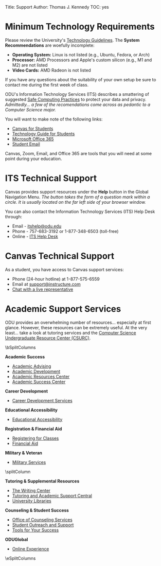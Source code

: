 Title: Support
Author: Thomas J. Kennedy
TOC: yes

<style>
div.splitColumns {
    width: 100%;
    min-width: 100%
}

div.leftColumn {
    width: 50%;
    min-width: 50%
}

</style>


# Minimum Technology Requirements

Please review the University's [Technology
Guidelines](https://www.odu.edu/academics/student-computing/guidelines). The
**System Recommendations** are woefully incomplete:

  - **Operating System:** Linux is not listed (e.g., Ubuntu, Fedora, or Arch)
  - **Processor:** AMD Processors and Apple's custom silicon (e.g., M1 and M2)
    are not listed
  - **Video Cards:** AMD Radeon is not listed

If you have any questions about the suitability of your own setup be sure to
contact me during the first week of class.

ODU's Information Technology Services (ITS) describes a smattering of suggested
<a href="https://ww1.odu.edu/ts/security/awareness" target="_blank">Safe Computing Practices</a> to
protect your data and privacy. *Admittedly... a few of the recomendations come
across as pedantic to a Computer Science major.*

You will want to make note of the following links:

  - <a href="https://www.odu.edu/academics/student-computing/instructional-tools/canvas" target="_blank">Canvas for Students</a>
  - <a href="https://ww1.odu.edu/ts/new-student#tools" target="_blank">Technology Guide for Students</a>
  - <a href="https://www.odu.edu/ts/software-services/office365" target="_blank">Microsoft Office 365</a>
  - <a href="https://www.odu.edu/academics/student-computing/student-email" target="_blank">Student Email</a>

Canvas, Zoom, Email, and Office 365 are tools that you will need at some point
during your education.


# ITS Technical Support

Canvas provides support resources under the **Help** button in the Global
Navigation Menu. *The button takes the form of a question mark within a circle.
It is usually located on the far left side of your browser window.*

You can also contact the Information Technology Services (ITS) Help Desk
through:

  - Email - <itshelp@odu.edu>
  - Phone - 757-683-3192 or 1-877-348-6503 (toll-free)
  - Online - <a href="https://www.odu.edu/ts/helpdesk" target="_blank">ITS Help Desk</a> 


# Canvas Technical Support

As a student, you have access to Canvas support services:

  - Phone (24-hour hotline) at 1-877-575-6559
  - Email at <support@instructure.com>
  - <a href="https://cases.canvaslms.com/liveagentchat?chattype=admin&amp;sfid=001A000000H1DjiIAF" target="_blank">Chat with a live representative</a>


# Academic Support Services

ODU provides an overwhelming number of resources... especially at first glance.
However, these resources can be extremely useful. At the very least... take a
look at tutoring services and the [Computer Science Undergraduate Resource
Center (CSURC)](https://www.odu.edu/science-tutoring-centers/computer-science).

\bSplitColumns

**Academic Success**

  - <a href="https://www.odu.edu/success/academic/advising" target="_blank">Academic Advising</a>  
  - <a href="https://odu.edu/success/academic" target="_blank">Academic Development</a>  
  - <a href="https://www.odu.edu/asis/arc" target="_blank">Academic Resources Center</a>  
  - <a href="https://www.odu.edu/success/center" target="_blank">Academic Success Center</a>  

**Career Development**

  - <a href="https://ww1.odu.edu/cds" target="_blank">Career Development Services</a>  

**Educational Accessibility**

  - <a href="https://www.odu.edu/educationalaccessibility" target="_blank">Educational Accessibility</a>  

**Registration & Financial Aid**

  - <a href="https://ww1.odu.edu/academics/courses-registration/registration" target="_blank">Registering for Classes</a>  
  - <a href="https://www.odu.edu/finaidoffice" target="_blank">Financial Aid</a>  

**Military & Veteran**

  - <a href="https://ww1.odu.edu/military" target="_blank">Military Services</a>

\splitColumn

**Tutoring & Supplemental Resources**

  - <a href="https://www.odu.edu/al/centers/writing-center" target="_blank">The Writing Center</a>  
  - <a href="https://www.odu.edu/success/academic/tutoring#done1612907281342=&amp;tab125=2" target="_blank">Tutoring and Academic Support Central</a>  
  - <a href="https://www.odu.edu/library" target="_blank">University Libraries</a>  

**Counseling & Student Success**

  - <a href="https://odu.edu/counselingservices" target="_blank">Office of Counseling Services</a>  
  - <a href="https://www.odu.edu/life/dean-students/student-outreach" target="_blank">Student Outreach and Support</a>  
  - <a href="https://online.odu.edu/online-experience/student-support" target="_blank">Tools for Your Success</a>  

**ODUGlobal**

  - <a href="https://online.odu.edu/online-experience" target="_blank">Online Experience</a>

\eSplitColumns

